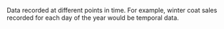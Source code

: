 
Data recorded at different points in time. For example, winter coat sales
recorded for each day of the year would be temporal data.

